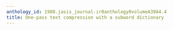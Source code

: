 ```yaml
---
anthology_id: 1988.jasis_journal-ir0anthology0volumeA39A4.4
title: One-pass text compression with a subword dictionary
---
```

